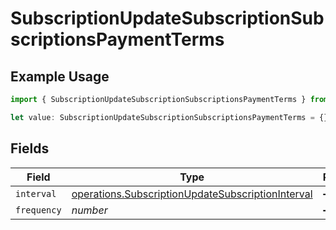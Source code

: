 # SubscriptionUpdateSubscriptionSubscriptionsPaymentTerms

## Example Usage

```typescript
import { SubscriptionUpdateSubscriptionSubscriptionsPaymentTerms } from "open-billing/models/operations";

let value: SubscriptionUpdateSubscriptionSubscriptionsPaymentTerms = {};
```

## Fields

| Field                                                                                                                  | Type                                                                                                                   | Required                                                                                                               | Description                                                                                                            |
| ---------------------------------------------------------------------------------------------------------------------- | ---------------------------------------------------------------------------------------------------------------------- | ---------------------------------------------------------------------------------------------------------------------- | ---------------------------------------------------------------------------------------------------------------------- |
| `interval`                                                                                                             | [operations.SubscriptionUpdateSubscriptionInterval](../../models/operations/subscriptionupdatesubscriptioninterval.md) | :heavy_minus_sign:                                                                                                     | N/A                                                                                                                    |
| `frequency`                                                                                                            | *number*                                                                                                               | :heavy_minus_sign:                                                                                                     | N/A                                                                                                                    |